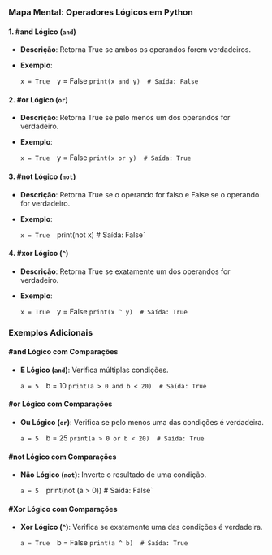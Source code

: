 ### Mapa Mental: Operadores Lógicos em Python

#### 1. #and Lógico (`and`)

- **Descrição**: Retorna True se ambos os operandos forem verdadeiros.
    
- **Exemplo**:
    
    
    `x = True 
    `y = False 
    `print(x and y)  # Saída: False`
    

#### 2. #or Lógico (`or`)

- **Descrição**: Retorna True se pelo menos um dos operandos for verdadeiro.
    
- **Exemplo**:
    
    `x = True 
    `y = False 
    `print(x or y)  # Saída: True`
    

#### 3. #not Lógico (`not`)

- **Descrição**: Retorna True se o operando for falso e False se o operando for verdadeiro.
    
- **Exemplo**:
    
    
    `x = True 
    `print(not x)  # Saída: False`
    

#### 4. #xor Lógico (`^`)

- **Descrição**: Retorna True se exatamente um dos operandos for verdadeiro.
    
- **Exemplo**:
    
    
    `x = True 
    `y = False 
    `print(x ^ y)  # Saída: True`
    

### Exemplos Adicionais

#### #and Lógico com Comparações

- **E Lógico (`and`)**: Verifica múltiplas condições.
    
    
    `a = 5 
    `b = 10 
    `print(a > 0 and b < 20)  # Saída: True`
    

#### #or Lógico com Comparações

- **Ou Lógico (`or`)**: Verifica se pelo menos uma das condições é verdadeira.
    
    
    `a = 5 
    `b = 25 
    `print(a > 0 or b < 20)  # Saída: True`
    

#### #not Lógico com Comparações

- **Não Lógico (`not`)**: Inverte o resultado de uma condição.
    
    
    `a = 5 
    `print(not (a > 0))  # Saída: False`
    

#### #Xor Lógico com Comparações

- **Xor Lógico (`^`)**: Verifica se exatamente uma das condições é verdadeira.
    
    
    `a = True 
    `b = False 
    `print(a ^ b)  # Saída: True`